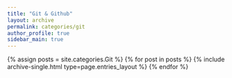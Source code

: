 ```yaml
---
title: "Git & Github"
layout: archive
permalink: categories/git
author_profile: true
sidebar_main: true
---
```


{% assign posts = site.categories.Git %}
{% for post in posts %} {% include archive-single.html type=page.entries_layout %} {% endfor %}